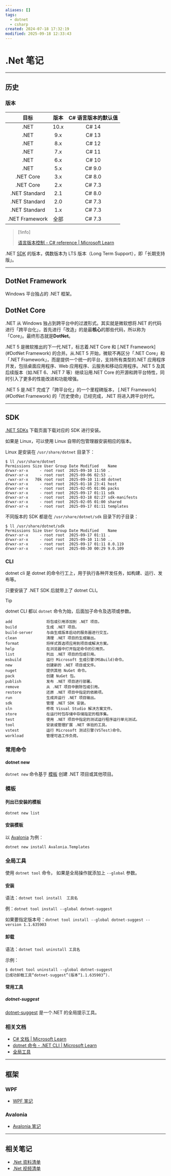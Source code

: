```yaml
---
aliases: []
tags:
  - dotnet
  - csharp
created: 2024-07-18 17:32:19
modified: 2025-09-18 12:33:43
---
```


# .Net 笔记

---

## 历史

### 版本

|      目标      | 版本 | C# 语言版本的默认值 |
|:--------------:|:----:|:-------------------:|
|      .NET      | 10.x |        C# 14        |
|      .NET      | 9.x  |        C# 13        |
|      .NET      | 8.x  |        C# 12        |
|      .NET      | 7.x  |        C# 11        |
|      .NET      | 6.x  |        C# 10        |
|      .NET      | 5.x  |       C# 9.0        |
|   .NET Core    | 3.x  |       C# 8.0        |
|   .NET Core    | 2.x  |       C# 7.3        |
| .NET Standard  | 2.1  |       C# 8.0        |
| .NET Standard  | 2.0  |       C# 7.3        |
| .NET Standard  | 1.x  |       C# 7.3        |
| .NET Framework | 全部 |       C# 7.3        |

> [!info] 
> 
> [语言版本控制 - C# reference \| Microsoft Learn](https://learn.microsoft.com/zh-cn/dotnet/csharp/language-reference/language-versioning)

.NET [SDK](#SDK) 的版本，偶数版本为 LTS 版本（Long Term Support），即「长期支持版」。

---

## DotNet Framework

Windows 平台独占的 .NET 框架。

## DotNet Core

.NET 从 Windows 独占到跨平台中的过渡形式。其实就是微软想将.NET 的代码进行「跨平台化」，首先进行「改造」的是最**核心**的那些代码，所以称为「Core」。最终形态就是**DotNet**。

.NET 5 是微软推出的下一代.NET，标志着.NET Core 和 [.NET Framework](#DotNet Framework) 的合并。从.NET 5 开始，微软不再区分「.NET Core」和「.NET Framework」，而是提供一个统一的平台，支持所有类型的.NET 应用程序开发，包括桌面应用程序、Web 应用程序、云服务和移动应用程序。.NET 5 及其后续版本（如.NET 6、.NET 7 等）继续沿用.NET Core 的开源和跨平台特性，同时引入了更多的性能改进和功能增强。

.NET 5 是.NET 完成了「跨平台化」的一个里程碑版本， [.NET Framework](#DotNet Framework) 的「历史使命」已经完成，.NET 将进入跨平台时代。

---

## SDK

[.NET SDKs](https://dotnet.microsoft.com/en-us/download/visual-studio-sdks) 下载页面下载对应的 SDK 进行安装。

如果是 Linux，可以使用 Linux 自带的包管理器安装相应的版本。

Linux 是安装在 `/usr/share/dotnet` 目录下：

```shell
$ ll /usr/share/dotnet 
Permissions Size User Group Date Modified    Name
drwxr-xr-x     - root root  2025-09-10 11:50 .
drwxr-xr-x     - root root  2025-09-06 02:53 ..
.rwxr-xr-x   70k root root  2025-09-10 11:48 dotnet
drwxr-xr-x     - root root  2025-01-18 23:41 host
drwxr-xr-x     - root root  2025-02-05 01:06 packs
drwxr-xr-x     - root root  2025-09-17 01:11 sdk
drwxr-xr-x     - root root  2025-03-18 02:27 sdk-manifests
drwxr-xr-x     - root root  2025-02-05 01:00 shared
drwxr-xr-x     - root root  2025-09-17 01:11 templates
```

不同版本的 SDK 都是在 `/usr/share/dotnet/sdk` 目录下的子目录：

```shell
$ ll /usr/share/dotnet/sdk 
Permissions Size User Group Date Modified    Name
drwxr-xr-x     - root root  2025-09-17 01:11 .
drwxr-xr-x     - root root  2025-09-10 11:50 ..
drwxr-xr-x     - root root  2025-09-17 01:11 8.0.119
drwxr-xr-x     - root root  2025-08-30 00:29 9.0.109

```

### CLI

dotnet cli 是 dotnet 的命令行工上，用于执行各种开发任务，如构建、运行、发布等。

只要安装了 .NET SDK 后就带上了 dotnet CLI。

> [!tip] 
> 
> dotnet CLI 都以 `dotnet` 命令为始，后面加子命令及选项或参数。

```shell
add               将包或引用添加到 .NET 项目。
build             生成 .NET 项目。
build-server      与由生成版本启动的服务器进行交互。
clean             清理 .NET 项目的生成输出。
format            将样式首选项应用到项目或解决方案。
help              在浏览器中打开指定命令的引用页。
list              列出 .NET 项目的包或引用。
msbuild           运行 Microsoft 生成引擎(MSBuild)命令。
new               创建新的 .NET 项目或文件。
nuget             提供其他 NuGet 命令。
pack              创建 NuGet 包。
publish           发布 .NET 项目进行部署。
remove            从 .NET 项目中删除包或引用。
restore           还原 .NET 项目中指定的依赖项。
run               生成并运行 .NET 项目输出。
sdk               管理 .NET SDK 安装。
sln               修改 Visual Studio 解决方案文件。
store             在运行时包存储中存储指定的程序集。
test              使用 .NET 项目中指定的测试运行程序运行单元测试。
tool              安装或管理扩展 .NET 体验的工具。
vstest            运行 Microsoft 测试引擎(VSTest)命令。
workload          管理可选工作负荷。
```

### 常用命令

#### dotnet new

`dotnet new` 命令基于 [模板](#模板) 创建 .NET 项目或其他项目。

### 模板

#### 列出已安装的模板

```shell
dotnet new list
```

#### 安装模板

以 [Avalonia](Avalonia_Note.md) 为例：

```shell
dotnet new install Avalonia.Templates
```

### 全局工具

使用 `dotnet tool` 命令， 如果是全局操作就添加上 `--global` 参数。

#### 安装

语法：`dotnet tool install  工具名`

例：`dotnet tool install --global dotnet-suggest`

如果要指定版本号：`dotnet tool install --global dotnet-suggest --version 1.1.635903`

#### 卸载

语法：`dotnet tool uninstall 工具名`

示例：

```shell
$ dotnet tool uninstall --global dotnet-suggest
已成功卸载工具“dotnet-suggest”(版本“1.1.635903”).
```

#### 常用工具

##### dotnet-suggest

[dotnet-suggest](https://www.nuget.org/packages/dotnet-suggest) 是一个.NET 的全局提示工具。

### 相关文档

* [C# 文档 \| Microsoft Learn](https://learn.microsoft.com/zh-cn/dotnet/csharp/tour-of-csharp/)
* [dotnet 命令 - .NET CLI \| Microsoft Learn](https://learn.microsoft.com/zh-cn/dotnet/core/tools/dotnet)
* [全局工具](https://learn.microsoft.com/zh-cn/dotnet/core/tools/global-tools)

---

## 框架

### WPF

* [WPF 笔记](WPF_Note.md)

### Avalonia

* [Avalonia 笔记](Avalonia_Note.md)

---

## 相关笔记

* [.Net 资料清单](Dotnet_Material.md)
* [.Net 视频清单](Dotnet_Videos.md)

